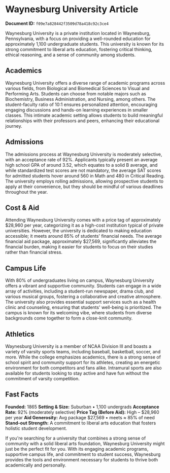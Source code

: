 # Waynesburg University Article

**Document ID:** `f09e7a828442f3509d78a418c92c3ce4`

Waynesburg University is a private institution located in Waynesburg, Pennsylvania, with a focus on providing a well-rounded education for approximately 1,100 undergraduate students. This university is known for its strong commitment to liberal arts education, fostering critical thinking, ethical reasoning, and a sense of community among students.

## Academics
Waynesburg University offers a diverse range of academic programs across various fields, from Biological and Biomedical Sciences to Visual and Performing Arts. Students can choose from notable majors such as Biochemistry, Business Administration, and Nursing, among others. The student-faculty ratio of 10:1 ensures personalized attention, encouraging engaging discussions and hands-on learning experiences in smaller classes. This intimate academic setting allows students to build meaningful relationships with their professors and peers, enhancing their educational journey.

## Admissions
The admissions process at Waynesburg University is moderately selective, with an acceptance rate of 92%. Applicants typically present an average high school GPA of around 3.52, which equates to a solid B average, and while standardized test scores are not mandatory, the average SAT scores for admitted students hover around 560 in Math and 480 in Critical Reading. The university employs rolling admissions, allowing prospective students to apply at their convenience, but they should be mindful of various deadlines throughout the year.

## Cost & Aid
Attending Waynesburg University comes with a price tag of approximately $28,960 per year, categorizing it as a high-cost institution typical of private universities. However, the university is dedicated to making education accessible; it meets around 85% of students' financial needs. The average financial aid package, approximately $27,569, significantly alleviates the financial burden, making it easier for students to focus on their studies rather than financial stress.

## Campus Life
With 80% of undergraduates living on campus, Waynesburg University offers a vibrant and supportive community. Students can engage in a wide array of activities, including a student-run newspaper, drama club, and various musical groups, fostering a collaborative and creative atmosphere. The university also provides essential support services such as a health clinic and counseling, ensuring that students' well-being is prioritized. The campus is known for its welcoming vibe, where students from diverse backgrounds come together to form a close-knit community.

## Athletics
Waynesburg University is a member of NCAA Division III and boasts a variety of varsity sports teams, including baseball, basketball, soccer, and more. While the college emphasizes academics, there is a strong sense of school spirit and community support for its athletes, creating an energetic environment for both competitors and fans alike. Intramural sports are also available for students looking to stay active and have fun without the commitment of varsity competition.

## Fast Facts
**Founded:** 1865
**Setting & Size:** Suburban • 1,100 undergrads
**Acceptance Rate:** 92% (moderately selective)
**Price Tag (Before Aid):** High – $28,960 per year
**Aid Generosity:** Avg package $27,569 • meets ≈ 85% of need
**Stand-out Strength:** A commitment to liberal arts education that fosters holistic student development.

If you're searching for a university that combines a strong sense of community with a solid liberal arts foundation, Waynesburg University might just be the perfect fit for you. With its engaging academic programs, supportive campus life, and commitment to student success, Waynesburg provides the tools and environment necessary for students to thrive both academically and personally.
